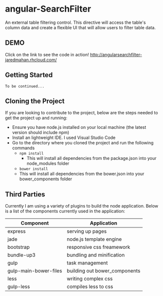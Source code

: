 # angular-SearchFilter
An external table filtering control. This directive will access the table's column data
and create a flexible UI that will allow users to filter table data.
## DEMO
Click on the link to see the code in action!
 http://angularsearchfilter-jaredmahan.rhcloud.com/
## Getting Started
`To be continued...`
## Cloning the Project
If you are looking to contribute to the project, below are the steps needed to get the project up and running:
- Ensure you have node.js installed on your local machine (the latest version should include npm)
- Install an lightweight IDE. I used Visual Studio Code
- Go to the directory where you cloned the project and run the following commands
  - `npm install`
    - This will install all dependencies from the package.json into your node_modules folder
  - `bower install`
  -   This will install all dependencies from the bower.json into your bower_components folder
  
## Third Parties
Currently I am using a variety of plugins to build the node application. Below is a list of the components
currently used in the application:

| Component             | Application                    |
| --------------------- | ------------------------------ |
| express               | serving up pages               |
| jade                  | node.js template engine        |
| bootstrap             | responsive css freamework      |
| bundle-up3            | bundling and minification      |
| gulp                  | task management                |
| gulp-main-bower-files | building out bower_components  |
| less                  | writing complex css            |
| gulp-less             | compiles less to css           |

  

  
